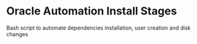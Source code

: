 # Oracle Automation Install Stages
Bash script to automate dependencies installation, user creation and disk changes
